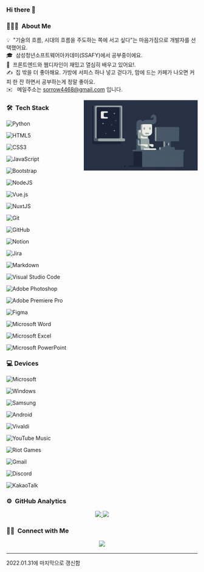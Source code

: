 ### Hi there 👋

### 👨🏻‍💻 &nbsp;About Me

💡 &nbsp;"기술의 흐름, 시대의 흐름을 주도하는 쪽에 서고 싶다"는 마음가짐으로 개발자를 선택했어요.\
🎓 &nbsp;삼성청년소프트웨어아카데미(SSAFY)에서 공부중이에요.\
🌱 &nbsp;프론트엔드와 웹디자인이 재밌고 열심히 배우고 있어요!.\
✍️ &nbsp;집 밖을 더 좋아해요. 가방에 서피스 하나 넣고 걷다가, 맘에 드는 카페가 나오면 커피 한 잔 하면서 공부하는게 정말 좋아요.\
✉️ &nbsp; 메일주소는 sorrow4468@gmail.com 입니다.

<img alt="Night Coding" src="https://raw.githubusercontent.com/AVS1508/AVS1508/master/assets/Night-Coding.gif" align="right"/>

### 🛠 &nbsp;Tech Stack

![Python](https://img.shields.io/badge/python-3670A0?style=for-the-badge&logo=python&logoColor=ffdd54)&nbsp;

![HTML5](https://img.shields.io/badge/html5-%23E34F26.svg?style=for-the-badge&logo=html5&logoColor=white)&nbsp;

![CSS3](https://img.shields.io/badge/css3-%231572B6.svg?style=for-the-badge&logo=css3&logoColor=white)&nbsp;

![JavaScript](https://img.shields.io/badge/javascript-%23323330.svg?style=for-the-badge&logo=javascript&logoColor=%23F7DF1E)&nbsp;

![Bootstrap](https://img.shields.io/badge/bootstrap-%23563D7C.svg?style=for-the-badge&logo=bootstrap&logoColor=white)&nbsp;

![NodeJS](https://img.shields.io/badge/node.js-6DA55F?style=for-the-badge&logo=node.js&logoColor=white)&nbsp;

![Vue.js](https://img.shields.io/badge/vuejs-%2335495e.svg?style=for-the-badge&logo=vuedotjs&logoColor=%234FC08D)&nbsp;

![NuxtJS](https://img.shields.io/badge/Nuxt-black?style=for-the-badge&logo=nuxt.js&logoColor=white)&nbsp;

![Git](https://img.shields.io/badge/git-%23F05033.svg?style=for-the-badge&logo=git&logoColor=white)&nbsp;

![GitHub](https://img.shields.io/badge/github-%23121011.svg?style=for-the-badge&logo=github&logoColor=white)&nbsp;

![Notion](https://img.shields.io/badge/Notion-%23000000.svg?style=for-the-badge&logo=notion&logoColor=white)&nbsp;

![Jira](https://img.shields.io/badge/jira-%230A0FFF.svg?style=for-the-badge&logo=jira&logoColor=white)&nbsp;

![Markdown](https://img.shields.io/badge/markdown-%23000000.svg?style=for-the-badge&logo=markdown&logoColor=white)&nbsp;

![Visual Studio Code](https://img.shields.io/badge/Visual%20Studio%20Code-0078d7.svg?style=for-the-badge&logo=visual-studio-code&logoColor=white)&nbsp;

![Adobe Photoshop](https://img.shields.io/badge/adobephotoshop-%2331A8FF.svg?style=for-the-badge&logo=adobephotoshop&logoColor=white)&nbsp;

![Adobe Premiere Pro](https://img.shields.io/badge/Adobe%20Premiere%20Pro-9999FF.svg?style=for-the-badge&logo=Adobe%20Premiere%20Pro&logoColor=white)&nbsp;

![Figma](https://img.shields.io/badge/figma-%23F24E1E.svg?style=for-the-badge&logo=figma&logoColor=white)&nbsp;

![Microsoft Word](https://img.shields.io/badge/Microsoft_Word-2B579A?style=for-the-badge&logo=microsoft-word&logoColor=white)&nbsp;

![Microsoft Excel](https://img.shields.io/badge/Microsoft_Excel-217346?style=for-the-badge&logo=microsoft-excel&logoColor=white)&nbsp;

![Microsoft PowerPoint](https://img.shields.io/badge/Microsoft_PowerPoint-B7472A?style=for-the-badge&logo=microsoft-powerpoint&logoColor=white)&nbsp;

### 💻&nbsp;Devices

![Microsoft](https://img.shields.io/badge/Microsoft-0078D4?style=for-the-badge&logo=microsoft&logoColor=white)&nbsp;

![Windows](https://img.shields.io/badge/Windows-0078D6?style=for-the-badge&logo=windows&logoColor=white)&nbsp;

![Samsung](https://img.shields.io/badge/Samsung-%231428A0.svg?style=for-the-badge&logo=samsung&logoColor=white)&nbsp;

![Android](https://img.shields.io/badge/Android-3DDC84?style=for-the-badge&logo=android&logoColor=white)&nbsp;

![Vivaldi](https://img.shields.io/badge/Vivaldi-EF3939?style=for-the-badge&logo=Vivaldi&logoColor=white)&nbsp;

![YouTube Music](https://img.shields.io/badge/YouTube_Music-FF0000?style=for-the-badge&logo=youtube-music&logoColor=white)&nbsp;

![Riot Games](https://img.shields.io/badge/riotgames-D32936.svg?style=for-the-badge&logo=riotgames&logoColor=white)&nbsp;

![Gmail](https://img.shields.io/badge/Gmail-D14836?style=for-the-badge&logo=gmail&logoColor=white)&nbsp;

![Discord](https://img.shields.io/badge/%3CServer%3E-%237289DA.svg?style=for-the-badge&logo=discord&logoColor=white)&nbsp;

![KakaoTalk](https://img.shields.io/badge/kakaotalk-ffcd00.svg?style=for-the-badge&logo=kakaotalk&logoColor=000000)&nbsp;

### ⚙️ &nbsp;GitHub Analytics

<p align="center">
<a href="https://github.com/AVS1508">
  <img height="180em" src="https://github-readme-stats-eight-theta.vercel.app/api?username=AVS1508&show_icons=true&theme=algolia&include_all_commits=true&count_private=true"/>
  <img height="180em" src="https://github-readme-stats-eight-theta.vercel.app/api/top-langs/?username=AVS1508&layout=compact&langs_count=8&theme=algolia"/>
</a>
</p>


### 🤝🏻 &nbsp;Connect with Me

<p align="center">
<a href="mailto:sorrow4468@gmail.com"><img src="https://img.shields.io/badge/-sorrow4468@gmail.com-D14836?style=flat&logo=Gmail&logoColor=white"/></a>
</p>


-----

2022.01.31에 마지막으로 갱신함
